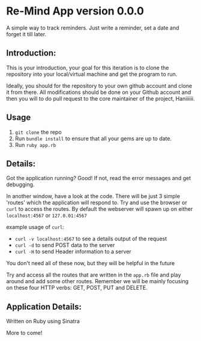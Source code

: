 # Re-Mind App version 0.0.0

A simple way to track reminders. Just write a reminder, set a date and forget it till later.

## Introduction:

This is your introduction, your goal for this iteration is to clone the repository into your local/virtual machine
and get the program to run.

Ideally, you should for the repository to your own github account and clone it from there.
All modifications should be done on your Github account and then you will to do pull request to
the core maintainer of the project, Haniiiiii.

## Usage
1. `git clone` the repo
2. Run `bundle install` to ensure that all your gems are up to date.
3. Run `ruby app.rb`

## Details:
Got the application running? Good!
If not, read the error messages and get debugging.

In another window, have a look at the code. There will be just 3 simple 'routes'
which the application will respond to. Try and use the browser or `curl` to access
the routes. By default the webserver will spawn up on either `localhost:4567` or `127.0.01:4567`

example usage of `curl`:

- `curl -v localhost:4567` to see a details output of the request
- `curl -d` to send POST data to the server
- `curl -H` to send Header information to a server

You don't need all of these now, but they will be helpful in the future

Try and access all the routes that are written in the `app.rb` file and play around and add some other routes.
Remember we will be mainly focusing on these four HTTP verbs: GET, POST, PUT and DELETE.

## Application Details:
Written on Ruby using Sinatra

More to come!
